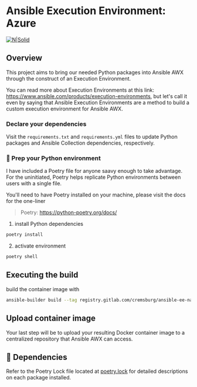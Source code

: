 # Ansible Execution Environment: Azure
[![N|Solid](https://upload.wikimedia.org/wikipedia/commons/thumb/9/96/Microsoft_logo_%282012%29.svg/512px-Microsoft_logo_%282012%29.svg.png)](https://www.ansible.com/products/execution-environments)

## Overview

This project aims to bring our needed Python packages into Ansible AWX through the construct of an Execution Environment.

You can read more about Execution Environments at this link: https://www.ansible.com/products/execution-environments, but let's call it even by saying that Ansible Execution Environments are a method to build a custom execution environment for Ansible AWX.

### Declare your dependencies

Visit the `requirements.txt` and `requirements.yml` files to update Python packages and Ansible Collection dependencies, respectively.

### 🐍 Prep your Python environment

I have included a Poetry file for anyone saavy enough to take advantage. For the uninitiated, Poetry helps replicate Python environments between users with a single file. 

You'll need to have Poetry installed on your machine, please visit the docs for the one-liner

> Poetry: https://python-poetry.org/docs/

1. install Python dependencies

```bash
poetry install
```

2. activate environment

```bash
poetry shell
```

## Executing the build

build the container image with

```bash
ansible-builder build --tag registry.gitlab.com/cremsburg/ansible-ee-nautobot-inventory
```

## Upload container image

Your last step will be to upload your resulting Docker container image to a centralized repository that Ansible AWX can access.

## 📝 Dependencies

Refer to the Poetry Lock file located at [poetry.lock](poetry.lock) for detailed descriptions on each package installed.
